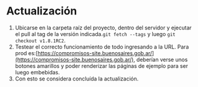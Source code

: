 # Actualización

1. Ubicarse en la carpeta raíz del proyecto, dentro del servidor y ejecutar el pull al tag de la versión indicada.`git fetch --tags` y luego `git checkout v1.8.1RC2`.
2. Testear el correcto funcionamiento de todo ingresando a la URL. Para prod es:[https://compromisos-site.buenosaires.gob.ar/](https://compromisos-site.buenosaires.gob.ar/), deberían verse unos botones amarillos y poder renderizar las páginas de ejemplo para ser luego embebidas.
3. Con esto se considera concluída la actualización.
